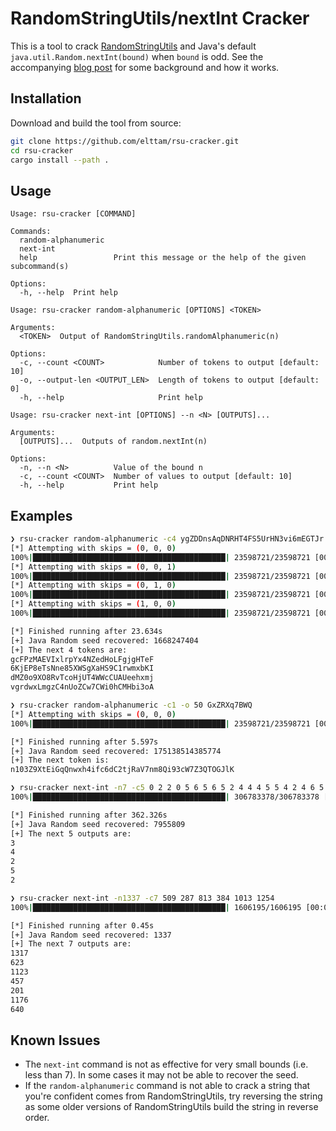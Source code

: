 # RandomStringUtils/nextInt Cracker

This is a tool to crack [RandomStringUtils](https://commons.apache.org/proper/commons-lang/apidocs/org/apache/commons/lang3/RandomStringUtils.html) and Java's default `java.util.Random.nextInt(bound)` when `bound` is odd. See the accompanying [blog post](https://elttam.com/blog/cracking-randomness-in-java/) for some background and how it works.

## Installation

Download and build the tool from source:

```sh
git clone https://github.com/elttam/rsu-cracker.git
cd rsu-cracker
cargo install --path .
```

## Usage

```
Usage: rsu-cracker [COMMAND]

Commands:
  random-alphanumeric
  next-int
  help                 Print this message or the help of the given subcommand(s)

Options:
  -h, --help  Print help
```

```
Usage: rsu-cracker random-alphanumeric [OPTIONS] <TOKEN>

Arguments:
  <TOKEN>  Output of RandomStringUtils.randomAlphanumeric(n)

Options:
  -c, --count <COUNT>            Number of tokens to output [default: 10]
  -o, --output-len <OUTPUT_LEN>  Length of tokens to output [default: 0]
  -h, --help                     Print help
```

```
Usage: rsu-cracker next-int [OPTIONS] --n <N> [OUTPUTS]...

Arguments:
  [OUTPUTS]...  Outputs of random.nextInt(n)

Options:
  -n, --n <N>          Value of the bound n
  -c, --count <COUNT>  Number of values to output [default: 10]
  -h, --help           Print help
```

## Examples

```sh
❯ rsu-cracker random-alphanumeric -c4 ygZDDnsAqDNRHT4FS5UrHN3vi6mEGTJr
[*] Attempting with skips = (0, 0, 0)
100%|███████████████████████████████████████████| 23598721/23598721 [00:05<00:00, 4467906.00it/s]
[*] Attempting with skips = (0, 0, 1)
100%|███████████████████████████████████████████| 23598721/23598721 [00:05<00:00, 4319475.50it/s]
[*] Attempting with skips = (0, 1, 0)
100%|███████████████████████████████████████████| 23598721/23598721 [00:05<00:00, 4287969.00it/s]
[*] Attempting with skips = (1, 0, 0)
100%|███████████████████████████████████████████| 23598721/23598721 [00:05<00:00, 4212314.50it/s]

[*] Finished running after 23.634s
[+] Java Random seed recovered: 1668247404
[+] The next 4 tokens are:
gcFPzMAEVIxlrpYx4NZedHoLFgjgHTeF
6KjEP8eTsNne85XWSgXaHS9C1rwmxbKI
dMZ0o9XO8RvTcoHjUT4WWcCUAUeehxmj
vgrdwxLmgzC4nUoZCw7CWi0hCMHbi3oA
```

```sh
❯ rsu-cracker random-alphanumeric -c1 -o 50 GxZRXq7BWQ
[*] Attempting with skips = (0, 0, 0)
100%|███████████████████████████████████████████| 23598721/23598721 [00:05<00:00, 4403258.50it/s]

[*] Finished running after 5.597s
[+] Java Random seed recovered: 175138514385774
[+] The next token is:
n103Z9XtEiGqQnwxh4ifc6dC2tjRaV7nm8Qi93cW7Z3QTOGJlK
```

```sh
❯ rsu-cracker next-int -n7 -c5 0 2 2 0 5 6 5 6 5 2 4 4 4 5 5 4 2 4 6 5
100%|███████████████████████████████████████████| 306783378/306783378 [02:50<00:00, 1798661.75it/s]

[*] Finished running after 362.326s
[+] Java Random seed recovered: 7955809
[+] The next 5 outputs are:
3
4
2
5
2
```

```sh
❯ rsu-cracker next-int -n1337 -c7 509 287 813 384 1013 1254
100%|███████████████████████████████████████████| 1606195/1606195 [00:00<00:00, 4161011.50it/s]

[*] Finished running after 0.45s
[+] Java Random seed recovered: 1337
[+] The next 7 outputs are:
1317
623
1123
457
201
1176
640
```

## Known Issues

- The `next-int` command is not as effective for very small bounds (i.e. less than 7). In some cases it may not be able to recover the seed.
- If the `random-alphanumeric` command is not able to crack a string that you're confident comes from RandomStringUtils, try reversing the string as some older versions of RandomStringUtils build the string in reverse order.
